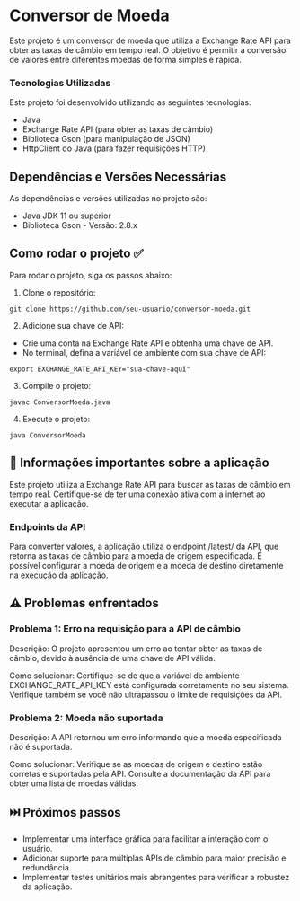 # Conversor de Moeda

Este projeto é um conversor de moeda que utiliza a Exchange Rate API para obter as taxas de câmbio em tempo real. O objetivo é permitir a conversão de valores entre diferentes moedas de forma simples e rápida.

### Tecnologias Utilizadas

Este projeto foi desenvolvido utilizando as seguintes tecnologias:

* Java
* Exchange Rate API (para obter as taxas de câmbio)
* Biblioteca Gson (para manipulação de JSON)
* HttpClient do Java (para fazer requisições HTTP)

## Dependências e Versões Necessárias

As dependências e versões utilizadas no projeto são:

* Java JDK 11 ou superior
* Biblioteca Gson - Versão: 2.8.x

## Como rodar o projeto ✅

Para rodar o projeto, siga os passos abaixo:

1. Clone o repositório:
```
git clone https://github.com/seu-usuario/conversor-moeda.git
```

2. Adicione sua chave de API:

* Crie uma conta na Exchange Rate API e obtenha uma chave de API.
* No terminal, defina a variável de ambiente com sua chave de API:

```
export EXCHANGE_RATE_API_KEY="sua-chave-aqui"
```

3. Compile o projeto:

```
javac ConversorMoeda.java
```

4. Execute o projeto:

```
java ConversorMoeda
```

## 📌 Informações importantes sobre a aplicação

Este projeto utiliza a Exchange Rate API para buscar as taxas de câmbio em tempo real. Certifique-se de ter uma conexão ativa com a internet ao executar a aplicação.

### Endpoints da API

Para converter valores, a aplicação utiliza o endpoint /latest/ da API, que retorna as taxas de câmbio para a moeda de origem especificada. É possível configurar a moeda de origem e a moeda de destino diretamente na execução da aplicação.


## ⚠️ Problemas enfrentados

### Problema 1: Erro na requisição para a API de câmbio
Descrição: O projeto apresentou um erro ao tentar obter as taxas de câmbio, devido à ausência de uma chave de API válida.

Como solucionar: Certifique-se de que a variável de ambiente EXCHANGE_RATE_API_KEY está configurada corretamente no seu sistema. Verifique também se você não ultrapassou o limite de requisições da API.

### Problema 2: Moeda não suportada
Descrição: A API retornou um erro informando que a moeda especificada não é suportada.

Como solucionar: Verifique se as moedas de origem e destino estão corretas e suportadas pela API. Consulte a documentação da API para obter uma lista de moedas válidas.

## ⏭️ Próximos passos

* Implementar uma interface gráfica para facilitar a interação com o usuário.
* Adicionar suporte para múltiplas APIs de câmbio para maior precisão e redundância.
* Implementar testes unitários mais abrangentes para verificar a robustez da aplicação.